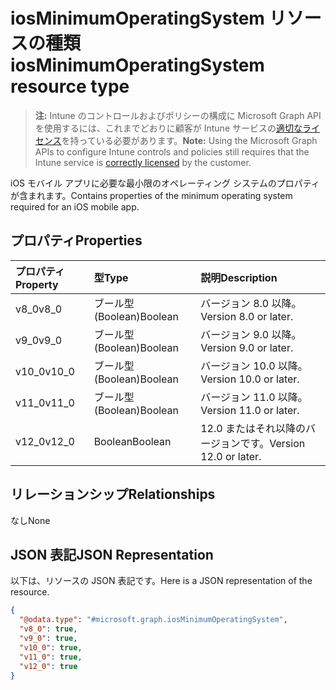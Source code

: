 # <a name="iosminimumoperatingsystem-resource-type"></a><span data-ttu-id="0e44d-101">iosMinimumOperatingSystem リソースの種類</span><span class="sxs-lookup"><span data-stu-id="0e44d-101">iosMinimumOperatingSystem resource type</span></span>

> <span data-ttu-id="0e44d-102">**注:** Intune のコントロールおよびポリシーの構成に Microsoft Graph API を使用するには、これまでどおりに顧客が Intune サービスの[適切なライセンス](https://go.microsoft.com/fwlink/?linkid=839381)を持っている必要があります。</span><span class="sxs-lookup"><span data-stu-id="0e44d-102">**Note:** Using the Microsoft Graph APIs to configure Intune controls and policies still requires that the Intune service is [correctly licensed](https://go.microsoft.com/fwlink/?linkid=839381) by the customer.</span></span>

<span data-ttu-id="0e44d-103">iOS モバイル アプリに必要な最小限のオペレーティング システムのプロパティが含まれます。</span><span class="sxs-lookup"><span data-stu-id="0e44d-103">Contains properties of the minimum operating system required for an iOS mobile app.</span></span>
## <a name="properties"></a><span data-ttu-id="0e44d-104">プロパティ</span><span class="sxs-lookup"><span data-stu-id="0e44d-104">Properties</span></span>
|<span data-ttu-id="0e44d-105">プロパティ</span><span class="sxs-lookup"><span data-stu-id="0e44d-105">Property</span></span>|<span data-ttu-id="0e44d-106">型</span><span class="sxs-lookup"><span data-stu-id="0e44d-106">Type</span></span>|<span data-ttu-id="0e44d-107">説明</span><span class="sxs-lookup"><span data-stu-id="0e44d-107">Description</span></span>|
|:---|:---|:---|
|<span data-ttu-id="0e44d-108">v8_0</span><span class="sxs-lookup"><span data-stu-id="0e44d-108">v8_0</span></span>|<span data-ttu-id="0e44d-109">ブール型 (Boolean)</span><span class="sxs-lookup"><span data-stu-id="0e44d-109">Boolean</span></span>|<span data-ttu-id="0e44d-110">バージョン 8.0 以降。</span><span class="sxs-lookup"><span data-stu-id="0e44d-110">Version 8.0 or later.</span></span>|
|<span data-ttu-id="0e44d-111">v9_0</span><span class="sxs-lookup"><span data-stu-id="0e44d-111">v9_0</span></span>|<span data-ttu-id="0e44d-112">ブール型 (Boolean)</span><span class="sxs-lookup"><span data-stu-id="0e44d-112">Boolean</span></span>|<span data-ttu-id="0e44d-113">バージョン 9.0 以降。</span><span class="sxs-lookup"><span data-stu-id="0e44d-113">Version 9.0 or later.</span></span>|
|<span data-ttu-id="0e44d-114">v10_0</span><span class="sxs-lookup"><span data-stu-id="0e44d-114">v10_0</span></span>|<span data-ttu-id="0e44d-115">ブール型 (Boolean)</span><span class="sxs-lookup"><span data-stu-id="0e44d-115">Boolean</span></span>|<span data-ttu-id="0e44d-116">バージョン 10.0 以降。</span><span class="sxs-lookup"><span data-stu-id="0e44d-116">Version 10.0 or later.</span></span>|
|<span data-ttu-id="0e44d-117">v11_0</span><span class="sxs-lookup"><span data-stu-id="0e44d-117">v11_0</span></span>|<span data-ttu-id="0e44d-118">ブール型 (Boolean)</span><span class="sxs-lookup"><span data-stu-id="0e44d-118">Boolean</span></span>|<span data-ttu-id="0e44d-119">バージョン 11.0 以降。</span><span class="sxs-lookup"><span data-stu-id="0e44d-119">Version 11.0 or later.</span></span>|
|<span data-ttu-id="0e44d-120">v12_0</span><span class="sxs-lookup"><span data-stu-id="0e44d-120">v12_0</span></span>|<span data-ttu-id="0e44d-121">Boolean</span><span class="sxs-lookup"><span data-stu-id="0e44d-121">Boolean</span></span>|<span data-ttu-id="0e44d-122">12.0 またはそれ以降のバージョンです。</span><span class="sxs-lookup"><span data-stu-id="0e44d-122">Version 12.0 or later.</span></span>|

## <a name="relationships"></a><span data-ttu-id="0e44d-123">リレーションシップ</span><span class="sxs-lookup"><span data-stu-id="0e44d-123">Relationships</span></span>
<span data-ttu-id="0e44d-124">なし</span><span class="sxs-lookup"><span data-stu-id="0e44d-124">None</span></span>
## <a name="json-representation"></a><span data-ttu-id="0e44d-125">JSON 表記</span><span class="sxs-lookup"><span data-stu-id="0e44d-125">JSON Representation</span></span>
<span data-ttu-id="0e44d-126">以下は、リソースの JSON 表記です。</span><span class="sxs-lookup"><span data-stu-id="0e44d-126">Here is a JSON representation of the resource.</span></span>
<!-- {
  "blockType": "resource",
  "@odata.type": "microsoft.graph.iosMinimumOperatingSystem"
}
-->
``` json
{
  "@odata.type": "#microsoft.graph.iosMinimumOperatingSystem",
  "v8_0": true,
  "v9_0": true,
  "v10_0": true,
  "v11_0": true,
  "v12_0": true
}
```



